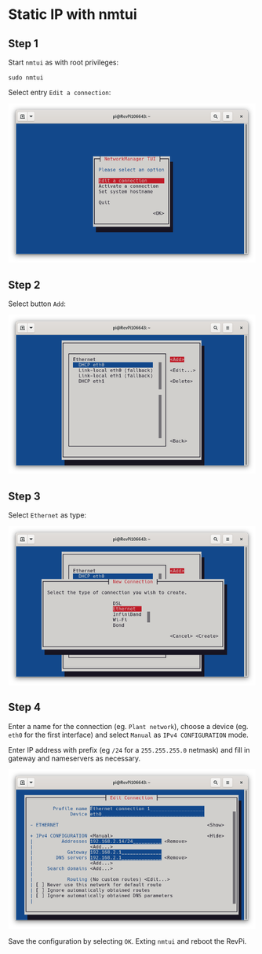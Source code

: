 # Static IP with nmtui

## Step 1

Start `nmtui` as with root privileges:

```
sudo nmtui
```

Select entry `Edit a connection`:

![](nm-step1.png)

## Step 2


Select button `Add`:

![](nm-step2.png)

## Step 3

Select `Ethernet` as type:

![](nm-step3.png)

## Step 4

Enter a name for the connection (eg. `Plant network`), choose a device (eg. `eth0` for the first interface) and select `Manual` as `IPv4 CONFIGURATION` mode. 

Enter IP address with prefix (eg `/24` for a `255.255.255.0` netmask) and fill in gateway and nameservers as necessary.

![](nm-step4.png)

Save the configuration by selecting `OK`. Exting `nmtui` and reboot the RevPi.